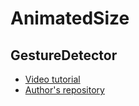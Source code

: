 # AnimatedSize
## GestureDetector

- [Video tutorial](https://youtu.be/2ZRPwp6roV4)
- [Author's repository](https://github.com/TheTechDesigner/AnimatedSize)